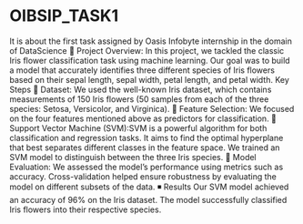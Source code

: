 # OIBSIP_TASK1
It is about the first task assigned by Oasis Infobyte  internship in the domain of DataScience
🔴 Project Overview: In this project, we tackled the classic Iris flower classification task using machine learning. Our goal was to build a model that accurately identifies three different species of Iris flowers based on their sepal length, sepal width, petal length, and petal width. Key Steps 🔸 Dataset: We used the well-known Iris dataset, which contains measurements of 150 Iris flowers (50 samples from each of the three species: Setosa, Versicolor, and Virginica). 🔸 Feature Selection: We focused on the four features mentioned above as predictors for classification. 🔸 Support Vector Machine (SVM):SVM is a powerful algorithm for both classification and regression tasks. It aims to find the optimal hyperplane that best separates different classes in the feature space. We trained an SVM model to distinguish between the three Iris species. 🔸 Model Evaluation: We assessed the model’s performance using metrics such as accuracy. Cross-validation helped ensure robustness by evaluating the model on different subsets of the data. ◾ Results Our SVM model achieved an accuracy of 96% on the Iris dataset. The model successfully classified Iris flowers into their respective species.
